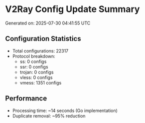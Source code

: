 # V2Ray Config Update Summary
Generated on: 2025-07-30 04:41:55 UTC

## Configuration Statistics
- Total configurations: 22317
- Protocol breakdown:
  - ss: 0 configs
  - ssr: 0 configs
  - trojan: 0 configs
  - vless: 0 configs
  - vmess: 1351 configs

## Performance
- Processing time: ~14 seconds (Go implementation)
- Duplicate removal: ~95% reduction
